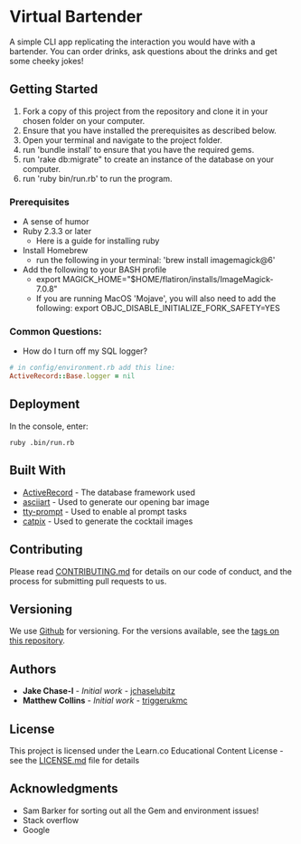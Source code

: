 
# Virtual Bartender

A simple CLI app replicating the interaction you would have with a bartender. You can order drinks, ask questions about the drinks and get some cheeky jokes!

## Getting Started

1. Fork a copy of this project from the repository and clone it in your chosen folder on your computer.
2. Ensure that you have installed the prerequisites as described below.
3. Open your terminal and navigate to the project folder.
4. run 'bundle install' to ensure that you have the required gems.
5. run 'rake db:migrate" to create an instance of the database on your computer.
6. run 'ruby bin/run.rb' to run the program.

### Prerequisites

* A sense of humor
* Ruby 2.3.3 or later
  - Here is a guide for installing ruby
* Install Homebrew
  - run the following in your terminal: 'brew install imagemagick@6'
* Add the following to your BASH profile
  - export MAGICK_HOME="$HOME/flatiron/installs/ImageMagick-7.0.8"
  - If you are running MacOS 'Mojave', you will also need to add the following: export OBJC_DISABLE_INITIALIZE_FORK_SAFETY=YES

### Common Questions:
- How do I turn off my SQL logger?
```ruby
# in config/environment.rb add this line:
ActiveRecord::Base.logger = nil
```

## Deployment

In the console, enter:

```
ruby .bin/run.rb
```

## Built With

* [ActiveRecord](https://github.com/rails/rails/tree/master/activerecord) - The database framework used
* [asciiart](https://github.com/nodanaonlyzuul/asciiart/) - Used to generate our opening bar image
* [tty-prompt](https://github.com/piotrmurach/tty-prompt) - Used to enable al prompt tasks
* [catpix](https://github.com/pazdera/catpix) - Used to generate the cocktail images


## Contributing

Please read [CONTRIBUTING.md](https://gist.github.com/PurpleBooth/b24679402957c63ec426) for details on our code of conduct, and the process for submitting pull requests to us.

## Versioning

We use [Github](https://github.com/jchaselubitz/module-one-final-project-guidelines-london-web-career-010719) for versioning. For the versions available, see the [tags on this repository](https://github.com/jchaselubitz/module-one-final-project-guidelines-london-web-career-010719/tags).

## Authors

* **Jake Chase-l** - *Initial work* - [jchaselubitz](https://github.com/jchaselubitz)
* **Matthew Collins** - *Initial work* - [triggerukmc](https://github.com/triggerukmc)

## License

This project is licensed under the Learn.co Educational Content License - see the [LICENSE.md](LICENSE.md) file for details

## Acknowledgments

* Sam Barker for sorting out all the Gem and environment issues!
* Stack overflow
* Google
